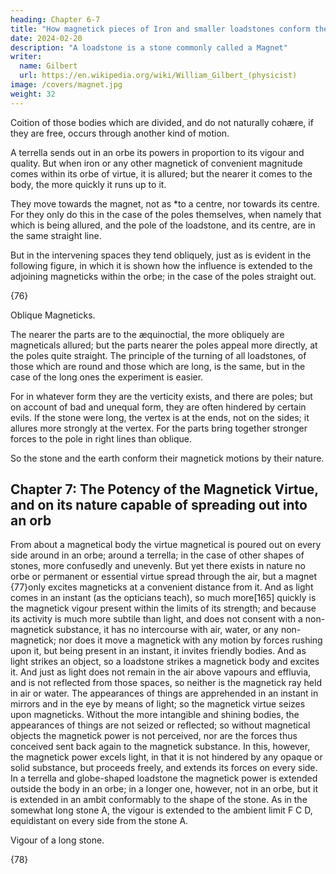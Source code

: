 ```yaml
---
heading: Chapter 6-7
title: "How magnetick pieces of Iron and smaller loadstones conform themselves to a terrella & to the earth itself, and by them are disposed"
date: 2024-02-20
description: "A loadstone is a stone commonly called a Magnet"
writer:
  name: Gilbert
  url: https://en.wikipedia.org/wiki/William_Gilbert_(physicist)
image: /covers/magnet.jpg
weight: 32
---
```




Coition of those bodies which are divided, and do not naturally cohære, if they are free, occurs through another kind of motion. 

A terrella sends out in an orbe its powers in proportion to its vigour and quality. But when iron or any other magnetick of convenient magnitude comes within its orbe of virtue, it is allured; but the nearer it comes to the body, the more quickly it runs up to it. 

They move towards the magnet, not as *to a centre, nor towards its centre. For they only do this in the case of the poles themselves, when namely that which is being allured, and the pole of the loadstone, and its centre, are in the same straight line. 

But in the intervening spaces they tend obliquely, just as is evident in the following figure, in which it is shown how the influence is extended to the adjoining magneticks within the orbe; in the case of the poles straight out.

{76}

Oblique Magneticks.

The nearer the parts are to the æquinoctial, the more obliquely are magneticals allured; but the parts nearer the poles appeal more directly, at the poles quite straight. The principle of the turning of all loadstones, of those which are round and those which are long, is the same, but in the case of the long ones the experiment is easier. 

For in whatever form they are the verticity exists, and there are poles; but on account of bad and unequal form, they are often hindered by certain evils. If the stone were long, the vertex is at the ends, not on the sides; it allures more strongly at the vertex. For the parts bring together stronger forces to the pole in right lines than oblique. 

So the stone and the earth conform their magnetick motions by their nature.




## Chapter 7: The Potency of the Magnetick Virtue, and on its nature capable of spreading out into an orb


From about a magnetical body the virtue magnetical is poured out on every side around in an orbe; around a terrella; in the case of other shapes of stones, more confusedly and unevenly. But yet there exists in nature no orbe or permanent or essential virtue spread through the air, but a magnet {77}only excites magneticks at a convenient distance from it. And as light comes in an instant (as the opticians teach), so much more[165] quickly is the magnetick vigour present within the limits of its strength; and because its activity is much more subtile than light, and does not consent with a non-magnetick substance, it has no intercourse with air, water, or any non-magnetick; nor does it move a magnetick with any motion by forces rushing upon it, but being present in an instant, it invites friendly bodies. And as light strikes an object, so a loadstone strikes a magnetick body and excites it. And just as light does not remain in the air above vapours and effluvia, and is not reflected from those spaces, so neither is the magnetick ray held in air or water. The appearances of things are apprehended in an instant in mirrors and in the eye by means of light; so the magnetick virtue seizes upon magneticks. Without the more intangible and shining bodies, the appearances of things are not seized or reflected; so without magnetical objects the magnetick power is not perceived, nor are the forces thus conceived sent back again to the magnetick substance. In this, however, the magnetick power excels light, in that it is not hindered by any opaque or solid substance, but proceeds freely, and extends its forces on every side. In a terrella and globe-shaped loadstone the magnetick power is extended outside the body in an orbe; in a longer one, however, not in an orbe, but it is extended in an ambit conformably to the shape of the stone. As in the somewhat long stone A, the vigour is extended to the ambient limit F C D, equidistant on every side from the stone A.

Vigour of a long stone.


{78}
